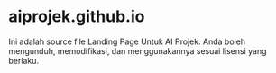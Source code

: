 # aiprojek.github.io
Ini adalah source file Landing Page Untuk AI Projek. Anda boleh mengunduh, memodifikasi, dan menggunakannya sesuai lisensi yang berlaku.
